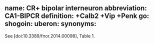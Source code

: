 name: CR+ bipolar interneuron
abbreviation: CA1-BIPCR
definition: +Calb2 +Vip +Penk
go:
shogoin: 
uberon:
synonyms:
---



See [doi:10.3389/fnor.2014.00098], Table 1.
